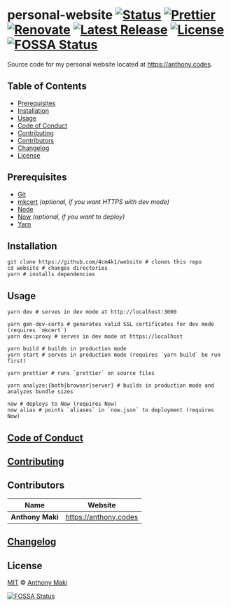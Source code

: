 # personal-website [![Status](https://img.shields.io/website-up-down-green-red/https/anthony.codes.svg?label=status&style=flat-square)](https://anthony.codes) [![Prettier](https://img.shields.io/badge/code_style-prettier-ff69b4.svg?style=flat-square)](https://prettier.io/) [![Renovate](https://img.shields.io/badge/renovate-enabled-1f8ceb.svg?style=flat-square)](https://renovatebot.com/) [![Latest Release](https://img.shields.io/github/release/4cm4k1/personal-website/all.svg?style=flat-square)](https://github.com/4cm4k1/personal-website/releases) [![License](https://img.shields.io/github/license/4cm4k1/personal-website.svg?style=flat-square)](license) [![FOSSA Status](https://app.fossa.io/api/projects/git%2Bgithub.com%2F4cm4k1%2Fpersonal-website.svg?type=small)](https://app.fossa.io/projects/git%2Bgithub.com%2F4cm4k1%2Fpersonal-website?ref=badge_small)

Source code for my personal website located at <https://anthony.codes>.

## Table of Contents

- [Prerequisites](#prerequisites)
- [Installation](#installation)
- [Usage](#usage)
- [Code of Conduct](#code-of-conduct)
- [Contributing](#contributing)
- [Contributors](#contributors)
- [Changelog](#changelog)
- [License](#license)

## Prerequisites

- [Git](https://github.com/git/git)
- [mkcert](https://github.com/FiloSottile/mkcert) _(optional, if you want HTTPS with dev mode)_
- [Node](https://github.com/nodejs/node)
- [Now](https://github.com/zeit/now-cli) _(optional, if you want to deploy)_
- [Yarn](https://github.com/yarnpkg/yarn)

## Installation

```shell
git clone https://github.com/4cm4k1/website # clones this repo
cd website # changes directories
yarn # installs dependencies
```

## Usage

```shell
yarn dev # serves in dev mode at http://localhost:3000

yarn gen-dev-certs # generates valid SSL certificates for dev mode (requires `mkcert`)
yarn dev:proxy # serves in dev mode at https://localhost

yarn build # builds in production mode
yarn start # serves in production mode (requires `yarn build` be run first)

yarn prettier # runs `prettier` on source files

yarn analyze:{both|browser|server} # builds in production mode and analyzes bundle sizes

now # deploys to Now (requires Now)
now alias # points `aliases` in `now.json` to deployment (requires Now)
```

## [Code of Conduct](.github/code_of_conduct.md)

## [Contributing](.github/contributing.md)

## Contributors

| Name             | Website                 |
| ---------------- | ----------------------- |
| **Anthony Maki** | <https://anthony.codes> |

## [Changelog](changelog.md)

## License

[MIT](license) © [Anthony Maki](https://anthony.codes)

[![FOSSA Status](https://app.fossa.io/api/projects/git%2Bgithub.com%2F4cm4k1%2Fpersonal-website.svg?type=large)](https://app.fossa.io/projects/git%2Bgithub.com%2F4cm4k1%2Fpersonal-website?ref=badge_large)

